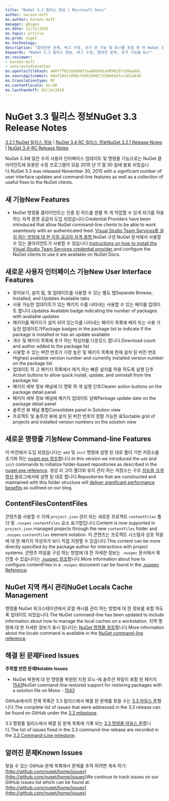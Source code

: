 ```yaml
---
title: "NuGet 3.3 릴리스 정보 | Microsoft Docs"
author: karann-msft
ms.author: karann-msft
manager: ghogen
ms.date: 11/11/2016
ms.topic: article
ms.prod: nuget
ms.technology: 
description: "알려진된 문제, 버그 수정, 추가 된 기능 및 Dcr를 포함 하 여 NuGet 3.3에 대 한 릴리스 정보입니다."
keywords: "NuGet 3.3 릴리스 정보, 버그 수정, 알려진 문제, 추가 기능을 Dcr"
ms.reviewer:
- karann-msft
- unniravindranathan
ms.openlocfilehash: 4d077fb53abd8033aad6da01ad090297109aa68c
ms.sourcegitcommit: b0af28d1c809c7e951b0817d306643fcc162a030
ms.translationtype: MT
ms.contentlocale: ko-KR
ms.lasthandoff: 02/14/2018
---
```

# <a name="nuget-33-release-notes"></a><span data-ttu-id="83076-104">NuGet 3.3 릴리스 정보</span><span class="sxs-lookup"><span data-stu-id="83076-104">NuGet 3.3 Release Notes</span></span>

<span data-ttu-id="83076-105">[3.2.1 NuGet 릴리스 정보](../release-notes/nuget-3.2.1.md) | [NuGet 3.4 RC 릴리스 정보](../release-notes/nuget-3.4-RC.md)</span><span class="sxs-lookup"><span data-stu-id="83076-105">[NuGet 3.2.1 Release Notes](../release-notes/nuget-3.2.1.md) | [NuGet 3.4-RC Release Notes](../release-notes/nuget-3.4-RC.md)</span></span>

<span data-ttu-id="83076-106">NuGet 3.3에 많은 수의 사용자 인터페이스 업데이트 및 명령줄 기능으로는 NuGet 클라이언트에 유용한 수정 프로그램의 모음 2015 년 11 월 30 일에 발표 되었습니다.</span><span class="sxs-lookup"><span data-stu-id="83076-106">NuGet 3.3 was released November 30, 2015 with a significant number of user interface updates and command-line features as well as a collection of useful fixes to the NuGet clients.</span></span>

## <a name="new-features"></a><span data-ttu-id="83076-107">새 기능</span><span class="sxs-lookup"><span data-stu-id="83076-107">New Features</span></span>

* <span data-ttu-id="83076-108">NuGet 명령줄 클라이언트는 인증 된 피드를 원활 하 게 작업할 수 있게 되기를 허용 하는 자격 증명 공급자 도입 되었습니다.</span><span class="sxs-lookup"><span data-stu-id="83076-108">Credential Providers have been introduced that allow NuGet command-line clients to be able to work seamlessly with an authenticated feed.</span></span> <span data-ttu-id="83076-109">[Visual Studio Team Services를 설치 하는 방법에 대 한 지침 공급자 자격 증명 ](../api/nuget-exe-credential-providers.md) NuGet 구성 NuGet 문서에서 사용할 수 있는 클라이언트가 사용할 수 있습니다.</span><span class="sxs-lookup"><span data-stu-id="83076-109">[Instructions on how to install the Visual Studio Team Services credential provider ](../api/nuget-exe-credential-providers.md) and configure the NuGet clients to use it are available on NuGet Docs.</span></span>

## <a name="new-user-interface-features"></a><span data-ttu-id="83076-110">새로운 사용자 인터페이스 기능</span><span class="sxs-lookup"><span data-stu-id="83076-110">New User Interface Features</span></span>

* <span data-ttu-id="83076-111">찾아보기, 설치 됨, 및 업데이트를 사용할 수 있는 별도 탭</span><span class="sxs-lookup"><span data-stu-id="83076-111">Separate Browse, Installed, and Updates Available tabs</span></span>
* <span data-ttu-id="83076-112">사용 가능한 업데이트가 있는 패키지 수를 나타내는 사용할 수 있는 배지를 업데이트 합니다.</span><span class="sxs-lookup"><span data-stu-id="83076-112">Updates Available badge indicating the number of packages with available updates</span></span>
* <span data-ttu-id="83076-113">패키지를 패키지가 설치 되어 있는지를 나타내는 패키지 목록에 배지 또는 사용 가능한 업데이트가</span><span class="sxs-lookup"><span data-stu-id="83076-113">Package badges in the package list to indicate if the package is installed or has an update available</span></span>
* <span data-ttu-id="83076-114">개수 및 패키지 목록에 추가 하는 작성자를 다운로드 합니다.</span><span class="sxs-lookup"><span data-stu-id="83076-114">Download count and author added to the package list</span></span>
* <span data-ttu-id="83076-115">사용할 수 있는 버전 번호가 가장 높은 및 패키지 목록에 현재 설치 된 버전 번호</span><span class="sxs-lookup"><span data-stu-id="83076-115">Highest available version number and currently installed version number on the package list</span></span>
* <span data-ttu-id="83076-116">업데이트 하 고 패키지 목록에서 제거 하는 빠른 설치를 허용 하도록 실행 단추</span><span class="sxs-lookup"><span data-stu-id="83076-116">Action buttons to allow quick install, update, and uninstall from the package list</span></span>
* <span data-ttu-id="83076-117">패키지 세부 정보 패널에 더 명확 하 게 실행 단추</span><span class="sxs-lookup"><span data-stu-id="83076-117">Clearer action buttons on the package detail panel</span></span>
* <span data-ttu-id="83076-118">패키지 세부 정보 패널에 패키지 업데이트 날짜</span><span class="sxs-lookup"><span data-stu-id="83076-118">Package update date on the package detail panel</span></span>
* <span data-ttu-id="83076-119">솔루션 뷰 패널 통합</span><span class="sxs-lookup"><span data-stu-id="83076-119">Consolidate panel in Solution view</span></span>
* <span data-ttu-id="83076-120">프로젝트 및 솔루션 뷰에 설치 된 버전 번호의 정렬 가능한 표</span><span class="sxs-lookup"><span data-stu-id="83076-120">Sortable grid of projects and installed version numbers on the solution view</span></span>

## <a name="new-command-line-features"></a><span data-ttu-id="83076-121">새로운 명령줄 기능</span><span class="sxs-lookup"><span data-stu-id="83076-121">New Command-line Features</span></span>

<span data-ttu-id="83076-122">이 버전에서 도입 되었습니다는 `add` 및 `init` 명령에 설명 된 대로 폴더 기반 저장소를 초기화 하는 [nuget.exe 참조](../tools/nuget-exe-cli-reference.md)합니다.</span><span class="sxs-lookup"><span data-stu-id="83076-122">In this version we introduced the `add` and `init` commands to initialize folder-based repositories as described in the [nuget.exe reference](../tools/nuget-exe-cli-reference.md).</span></span> <span data-ttu-id="83076-123">생성 되 고이 폴더와 유지 관리 하는 저장소는 구조 [성능을 크게 향상](http://blog.nuget.org/20150922/Accelerate-Package-Source.html) 블로그에서에 설명 된 대로 합니다.</span><span class="sxs-lookup"><span data-stu-id="83076-123">Repositories that are constructed and maintained with this folder structure will [deliver significant performance benefits](http://blog.nuget.org/20150922/Accelerate-Package-Source.html) as outlined on our blog.</span></span>

## <a name="contentfiles"></a><span data-ttu-id="83076-124">ContentFiles</span><span class="sxs-lookup"><span data-stu-id="83076-124">ContentFiles</span></span>

<span data-ttu-id="83076-125">콘텐츠를 사용할 수 이제 `project.json` 관리 되는 새로운 프로젝트 `contentFiles` 폴더 및 `.nuspec` `contentFiles` 요소 표기법입니다.</span><span class="sxs-lookup"><span data-stu-id="83076-125">Content is now supported in `project.json` managed projects through the new `contentFiles` folder and `.nuspec` `contentFiles` element notation.</span></span>  <span data-ttu-id="83076-126">이 콘텐츠는 프로젝트 시스템과 상호 작용에 대 한 패키지 작성자가 보다 직접 지정할 수 있습니다.</span><span class="sxs-lookup"><span data-stu-id="83076-126">This content can be more directly specified by the package author for interactions with project systems.</span></span>  <span data-ttu-id="83076-127">콘텐츠 파일을 구성 하는 방법에 대 한 자세한 정보는 `.nuspec` 문서에서 확인할 수 있습니다는 [.nuspec 참조](../reference/nuspec.md)합니다.</span><span class="sxs-lookup"><span data-stu-id="83076-127">More information about how to configure contentFiles in a `.nuspec` document can be found in the [.nuspec Reference](../reference/nuspec.md).</span></span>

## <a name="nuget-locals-cache-management"></a><span data-ttu-id="83076-128">NuGet 지역 캐시 관리</span><span class="sxs-lookup"><span data-stu-id="83076-128">NuGet Locals Cache Management</span></span>

<span data-ttu-id="83076-129">명령줄 NuGet 워크스테이션에서 로컬 캐시를 관리 하는 방법에 대 한 정보를 포함 하도록 업데이트 되었습니다.</span><span class="sxs-lookup"><span data-stu-id="83076-129">The NuGet command-line has been updated to include information about how to manage the local caches on a workstation.</span></span>  <span data-ttu-id="83076-130">지역 명령에 대 한 자세한 정보가 표시 됩니다는 [NuGet 명령줄 참조](../tools/cli-ref-locals.md)합니다.</span><span class="sxs-lookup"><span data-stu-id="83076-130">More information about the locals command is available in the [NuGet command-line reference](../tools/cli-ref-locals.md).</span></span>

## <a name="fixed-issues"></a><span data-ttu-id="83076-131">해결 된 문제</span><span class="sxs-lookup"><span data-stu-id="83076-131">Fixed Issues</span></span>

<span data-ttu-id="83076-132">**주목할 만한 문제**</span><span class="sxs-lookup"><span data-stu-id="83076-132">**Notable Issues**</span></span>

* <span data-ttu-id="83076-133">NuGet 복원에 대 한 명령줄 복원된 지원 모노-에 솔루션 파일이 포함 된 패키지 [1543](https://github.com/NuGet/Home/issues/1543)</span><span class="sxs-lookup"><span data-stu-id="83076-133">NuGet command-line restored support for restoring packages with a solution file on Mono - [1543](https://github.com/NuGet/Home/issues/1543)</span></span>

<span data-ttu-id="83076-134">GitHub에서의 전체 목록은 3.3 릴리스에서 해결 된 문제를 찾을 수는 [3.3 마일스 톤](https://github.com/NuGet/Home/issues?q=is%3Aissue+milestone%3A3.3.0+is%3Aclosed)합니다.</span><span class="sxs-lookup"><span data-stu-id="83076-134">The complete list of issues that were addressed in the 3.3 release can be found on GitHub under the [3.3 milestone](https://github.com/NuGet/Home/issues?q=is%3Aissue+milestone%3A3.3.0+is%3Aclosed).</span></span>

<span data-ttu-id="83076-135">3.3 명령줄 릴리스에서 해결 된 문제 목록에 기록 되는 [3.3 명령줄 마일스 톤](https://github.com/NuGet/Home/issues?q=is%3Aissue+is%3Aclosed+milestone%3A3.3.0-commandline)합니다.</span><span class="sxs-lookup"><span data-stu-id="83076-135">The list of issues fixed in the 3.3 command-line release are recorded in the [3.3 Command-Line milestone](https://github.com/NuGet/Home/issues?q=is%3Aissue+is%3Aclosed+milestone%3A3.3.0-commandline).</span></span>

## <a name="known-issues"></a><span data-ttu-id="83076-136">알려진 문제</span><span class="sxs-lookup"><span data-stu-id="83076-136">Known Issues</span></span>

<span data-ttu-id="83076-137">찾을 수 있는 GitHub 문제 목록에서 문제를 추적 하려면 계속 하기: [http://github.com/nuget/home/issues](http://github.com/nuget/home/issues)</span><span class="sxs-lookup"><span data-stu-id="83076-137">We continue to track issues on our GitHub issues list which can be found at: [http://github.com/nuget/home/issues](http://github.com/nuget/home/issues)</span></span>